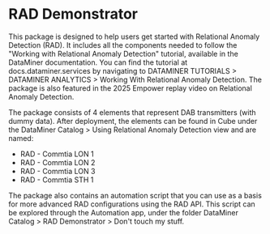 # RAD Demonstrator

This package is designed to help users get started with Relational Anomaly Detection (RAD).
It includes all the components needed to follow the "Working with Relational Anomaly Detection" tutorial,
available in the DataMiner documentation.
You can find the tutorial at docs.dataminer.services by navigating to DATAMINER TUTORIALS > DATAMINER ANALYTICS > Working With Relational Anomaly Detection. The package is also featured in the 2025 Empower replay video on Relational Anomaly Detection.

The package consists of 4 elements that represent DAB transmitters (with dummy data). After deployment,
the elements
can be found in Cube under the DataMiner Catalog > Using Relational Anomaly Detection view and are named:
- RAD - Commtia LON 1
- RAD - Commtia LON 2
- RAD - Commtia LON 3
- RAD - Commtia STH 1

The package also contains an automation script that you can use as a basis for more advanced RAD configurations using the RAD API. This script can be explored through the Automation app, under the folder DataMiner Catalog > RAD Demonstrator > Don't touch my stuff.